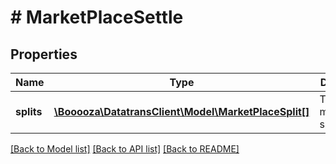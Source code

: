 # # MarketPlaceSettle

## Properties

Name | Type | Description | Notes
------------ | ------------- | ------------- | -------------
**splits** | [**\Booooza\DatatransClient\Model\MarketPlaceSplit[]**](MarketPlaceSplit.md) | The marketplace splits |

[[Back to Model list]](../../README.md#models) [[Back to API list]](../../README.md#endpoints) [[Back to README]](../../README.md)
